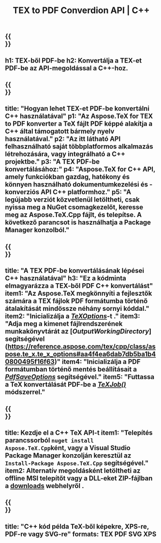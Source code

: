 ﻿---
translation: true
template: /_templates/_conversion-child-cpp.md
title: TEX to PDF Converdion API | C++
description: TeX PDF konvertálási funkció. Integrálja ezt a helyszíni C++ könyvtárat a projektjébe, vagy használjon többplatformos alkalmazásokat a TeX PDF formátumba konvertálásához.
keywords: tex-ből pdf-be api cpp, tex2pdf integrálja a c++-t
url: /cpp/conversion/tex-to-pdf/
family: tex
platformtag: cpp
feature: conversion
informat: TEX
outformat: PDF
otherformats: PDF PNG JPEG TIFF SVG XPS
---

{{<section banner>}}
---
h1: TEX-ből PDF-be
h2: Konvertálja a TEX-et PDF-be az API-megoldással a C++-hoz.
---

{{<section overview>}}
---
title: "Hogyan lehet TEX-et PDF-be konvertálni C++ használatával"
p1: "Az Aspose.TeX for TEX to PDF konverter a TeX fájlt PDF képpé alakítja a C++ által támogatott bármely nyelv használatával."
p2: "Az itt látható API felhasználható saját többplatformos alkalmazás létrehozására, vagy integrálható a C++ projektbe."
p3: "A TEX PDF-be konvertálásához:"
p4: "Aspose.TeX for C++ API, amely funkciókban gazdag, hatékony és könnyen használható dokumentumkezelési és -konverziós API C++ platformhoz."
p5: "A legújabb verziót közvetlenül letöltheti, csak nyissa meg a NuGet csomagkezelőt, keresse meg az Aspose.TeX.Cpp fájlt, és telepítse. A következő parancsot is használhatja a Package Manager konzolból."
---

{{<section feature1>}}
---
title: "A TEX PDF-be konvertálásának lépései C++ használatával"
h3: "Ez a kódminta elmagyarázza a TEX-ből PDF C++ konvertálást"
item1: "Az Aspose.TeX megkönnyíti a fejlesztők számára a TEX fájlok PDF formátumba történő átalakítását mindössze néhány sornyi kóddal."
item2: "Inicializálja a [*TeXOptions*](https://reference.aspose.com/tex/cpp/class/aspose.te_x.te_x_options)-t ."
item3: "Adja meg a kimenet fájlrendszerének munkakönyvtárát az [*OutputWorkingDirectory*] segítségével (https://reference.aspose.com/tex/cpp/class/aspose.te_x.te_x_options#aa4f4ea6dab7db5ba1b40800495f16f63)"
item4: "Inicializálja a PDF formátumban történő mentés beállításait a [*PdfSaveOptions*](https://reference.aspose.com/tex/cpp/class/aspose.te_x.presentation.image.pdf_save_options) segítségével."
item5: "Futtassa a TeX konvertálását PDF-be a [*TeXJob()*](https://reference.aspose.com/tex/cpp/class/aspose.te_x.te_x_job) módszerrel."
---

{{<section feature2>}}
---
title: Kezdje el a C++ TeX API-t
item1: "Telepítés parancssorból ```nuget install Aspose.TeX.Cpp```ként, vagy a Visual Studio Package Manager konzolján keresztül az ```Install-Package Aspose.TeX.Cpp``` segítségével."
item2: Alternatív megoldásként letöltheti az offline MSI telepítőt vagy a DLL-eket ZIP-fájlban a [downloads](https://downloads.aspose.com/tex/cpp) webhelyről .
---

{{<section widget>}}
---
title: "C++ kód példa TeX-ből képekre, XPS-re, PDF-re vagy SVG-re"
formats: TEX PDF SVG XPS
---